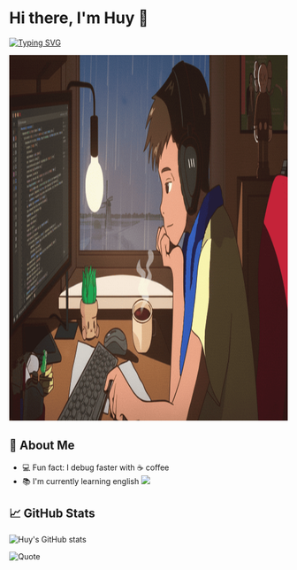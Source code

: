 # Hi there, I'm Huy 👋

[![Typing SVG](https://readme-typing-svg.herokuapp.com?size=17&duration=1200&color=F75C7E&lines=Software+Developer;;Always+Learning+New+Things)](https://git.io/typing-svg)

<img width="1385" height="661" alt="image" src="./image.png" />



## 🚀 About Me
- 💻 Fun fact: I debug faster with ☕ coffee  
- 📚 I'm currently learning english <img src="https://cdn-icons-png.flaticon.com/128/197/197484.png" width="17" />


## 📈 GitHub Stats
![Huy's GitHub stats](https://github-readme-stats.vercel.app/api?username=huy-pt-vnext&show_icons=true&theme=radical)


![Quote](https://quotes-github-readme.vercel.app/api?type=horizontal&theme=radical)
